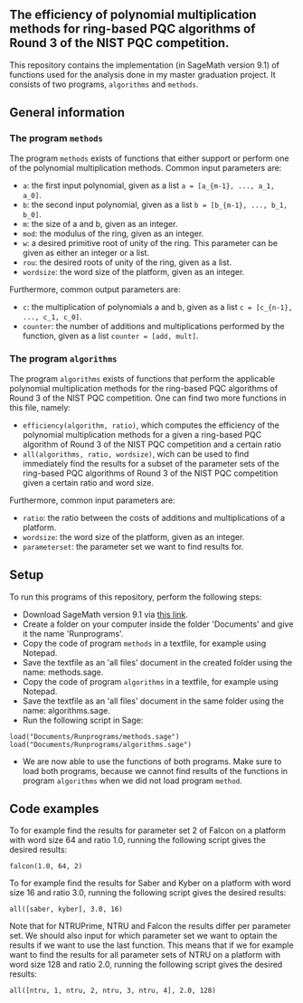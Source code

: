 ## The efficiency of polynomial multiplication methods for ring-based PQC algorithms of Round 3 of the NIST PQC competition.
This repository contains the implementation (in SageMath version 9.1) of functions used for the analysis done in my master graduation project.
It consists of two programs, ```algorithms``` and ```methods```. 

## General information
### The program ```methods```
The program ```methods``` exists of functions that either support or perform one of the polynomial multiplication methods. Common input parameters are:
- ```a```: the first input polynomial, given as a list ```a = [a_{m-1}, ..., a_1, a_0]```.
- ```b```: the second input polynomial, given as a list ```b = [b_{m-1}, ..., b_1, b_0]```.
- ```m```: the size of a and b, given as an integer.
- ```mod```: the modulus of the ring, given as an integer.
- ```w```: a desired primitive root of unity of the ring. This parameter can be given as either an integer or a list.
- ```rou```: the desired roots of unity of the ring, given as a list.
- ```wordsize```: the word size of the platform, given as an integer.

Furthermore, common output parameters are:
- ```c```: the multiplication of polynomials a and b, given as a list ```c = [c_{n-1}, ..., c_1, c_0]```.
- ```counter```: the number of additions and multiplications performed by the function, given as a list ```counter = [add, mult]```.

### The program ```algorithms```
The program ```algorithms``` exists of functions that perform the applicable polynomial multiplication methods for the ring-based PQC algorithms of Round 3 of the NIST 
PQC competition. 
One can find two more functions in this file, namely:
- ```efficiency(algorithm, ratio)```, which computes the efficiency of the polynomial multiplication methods for a given a ring-based PQC algorithm of Round 3 of 
the NIST PQC competition and a certain ratio
- ```all(algorithms, ratio, wordsize)```, wich can be used to find immediately find the results for a subset of the parameter sets of the ring-based PQC algorithms 
of Round 3 of the NIST PQC competition given a certain ratio and word size.

Furthermore, common input parameters are:
- ```ratio```: the ratio between the costs of additions and multiplications of a platform.
- ```wordsize```: the word size of the platform, given as an integer.
- ```parameterset```: the parameter set we want to find results for.

## Setup
To run this programs of this repository, perform the following steps:

- Download SageMath version 9.1 via [this link](https://github.com/sagemath/sage-windows/releases/tag/0.6.0-9.1).
- Create a folder on your computer inside the folder 'Documents' and give it the name 'Runprograms'.
- Copy the code of program ```methods``` in a textfile, for example using Notepad.
- Save the textfile as an 'all files' document in the created folder using the name: methods.sage.
- Copy the code of program ```algorithms``` in a textfile, for example using Notepad.
- Save the textfile as an 'all files' document in the same folder using the name: algorithms.sage.
- Run the following script in Sage: 
```
load("Documents/Runprograms/methods.sage")
load("Documents/Runprograms/algorithms.sage")
```
- We are now able to use the functions of both programs. Make sure to load both programs, because we cannot find results of the functions in program ```algorithms``` 
when we did not load program ```method```.

## Code examples
To for example find the results for parameter set 2 of Falcon on a platform with word size 64 and ratio 1.0, running the following script gives the desired results:
```
falcon(1.0, 64, 2)
```

To for example find the results for Saber and Kyber on a platform with word size 16 and ratio 3.0, running the following script gives the desired results:

```
all([saber, kyber], 3.0, 16)
```

Note that for NTRUPrime, NTRU and Falcon the results differ per parameter set. We should also input for which parameter set we want to optain the results if we want to use 
the last function. This means that if we for example want to find the results for all parameter sets of NTRU on a platform with word size 128 and ratio 2.0, 
running the following script gives the desired results:

```
all([ntru, 1, ntru, 2, ntru, 3, ntru, 4], 2.0, 128)
```
